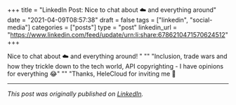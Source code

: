 +++
title = "LinkedIn Post: Nice to chat about ☁️ and everything around"
date = "2021-04-09T08:57:38"
draft = false
tags = ["linkedin", "social-media"]
categories = ["posts"]
type = "post"
linkedin_url = "https://www.linkedin.com/feed/update/urn:li:share:6786210471570624512"
+++

Nice to chat about ☁️ and everything around! "
""
"Inclusion, trade wars and how they trickle down to the tech world, API copyrighting - I have opinions for everything 😂"
""
"Thanks, HeleCloud for inviting me 🎤

---

*This post was originally published on [LinkedIn](https://www.linkedin.com/in/adrianmoreno/recent-activity/all/).*